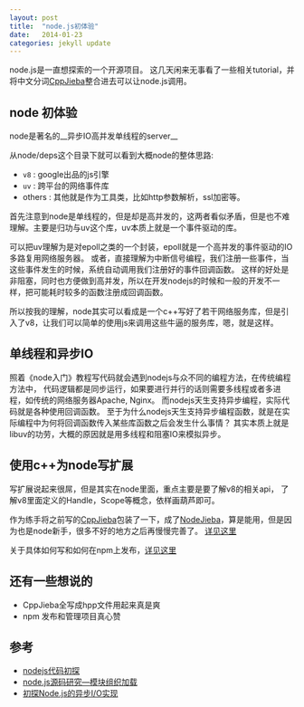 ```yaml
---
layout: post
title:  "node.js初体验"
date:   2014-01-23
categories: jekyll update
---
```


node.js是一直想探索的一个开源项目。
这几天闲来无事看了一些相关tutorial，并将中文分词[CppJieba]整合进去可以让node.js调用。

## node 初体验

node是著名的__异步IO高并发单线程的server__

从node/deps这个目录下就可以看到大概node的整体思路:
* `v8`   : google出品的js引擎
* `uv`   : 跨平台的网络事件库
* others : 其他就是作为工具类，比如http参数解析，ssl加密等。

首先注意到node是单线程的，但是却是高并发的，这两者看似矛盾，但是也不难理解。主要是归功与uv这个库，uv本质上就是一个事件驱动的库。

可以把uv理解为是对epoll之类的一个封装，epoll就是一个高并发的事件驱动的IO多路复用网络服务器。
或者，直接理解为中断信号编程，我们注册一些事件，当这些事件发生的时候，系统自动调用我们注册好的事件回调函数。
这样的好处是非阻塞，同时也方便做到高并发，所以在开发nodejs的时候和一般的开发不一样，把可能耗时较多的函数注册成回调函数。

所以按我的理解，node其实可以看成是一个c++写好了若干网络服务库，但是引入了v8，让我们可以简单的使用js来调用这些牛逼的服务库，嗯，就是这样。

## 单线程和异步IO

照着《node入门》教程写代码就会遇到nodejs与众不同的编程方法，在传统编程方法中，
代码逻辑都是同步运行，如果要进行并行的话则需要多线程或者多进程，如传统的网络服务器Apache, Nginx。
而nodejs天生支持异步编程，实际代码就是各种使用回调函数。
至于为什么nodejs天生支持异步编程函数，就是在实际编程中为何将回调函数传入某些库函数之后会发生什么事情？
其实本质上就是libuv的功劳，大概的原因就是用多线程和阻塞IO来模拟异步。


## 使用c++为node写扩展

写扩展说起来很屌，但是其实在node里面，重点主要是要了解v8的相关api，
了解v8里面定义的Handle，Scope等概念，依样画葫芦即可。

作为练手将之前写的[CppJieba]包装了一下，成了[NodeJieba]，算是能用，但是因为也是node新手，很多不好的地方之后再慢慢完善了。 [详见这里](https://github.com/aszxqw/nodejieba)

关于具体如何写和如何在npm上发布，[详见这里](http://9.ap01.aws.af.cm/create-and-publish-node-js-c-addon/)

## 还有一些想说的

* CppJieba全写成hpp文件用起来真是爽
* npm 发布和管理项目真心赞

## 参考

* [nodejs代码初探](http://cnodejs.org/topic/4f16442ccae1f4aa270010d7)
* [node.js源码研究—模块组织加载](http://cnodejs.org/topic/4f571a16a680d212781ccf9f)
* [初探Node.js的异步I/O实现](http://www.infoq.com/cn/articles/nodejs-asynchronous-io)

[CppJieba]: https://github.com/aszxqw/cppjieba.git
[NodeJieba]: https://github.com/aszxqw/nodejieba.git
